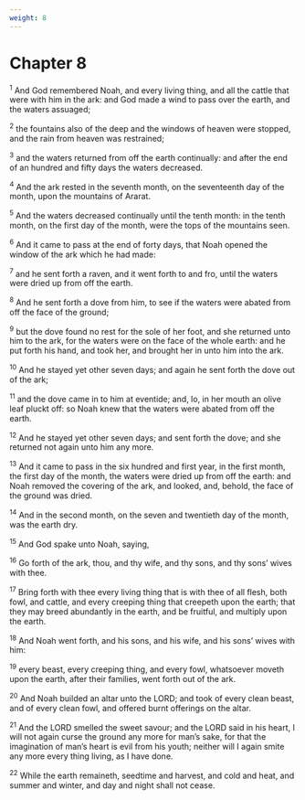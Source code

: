 ```yaml
---
weight: 8
---
```


# Chapter 8

<sup>1</sup> And God remembered Noah, and every living thing, and all the cattle that were with him in the ark: and God made a wind to pass over the earth, and the waters assuaged; 

<sup>2</sup> the fountains also of the deep and the windows of heaven were stopped, and the rain from heaven was restrained; 

<sup>3</sup> and the waters returned from off the earth continually: and after the end of an hundred and fifty days the waters decreased. 

<sup>4</sup> And the ark rested in the seventh month, on the seventeenth day of the month, upon the mountains of Ararat. 

<sup>5</sup> And the waters decreased continually until the tenth month: in the tenth month, on the first day of the month, were the tops of the mountains seen. 

<sup>6</sup> And it came to pass at the end of forty days, that Noah opened the window of the ark which he had made: 

<sup>7</sup> and he sent forth a raven, and it went forth to and fro, until the waters were dried up from off the earth. 

<sup>8</sup> And he sent forth a dove from him, to see if the waters were abated from off the face of the ground; 

<sup>9</sup> but the dove found no rest for the sole of her foot, and she returned unto him to the ark, for the waters were on the face of the whole earth: and he put forth his hand, and took her, and brought her in unto him into the ark. 

<sup>10</sup> And he stayed yet other seven days; and again he sent forth the dove out of the ark; 

<sup>11</sup> and the dove came in to him at eventide; and, lo, in her mouth an olive leaf pluckt off: so Noah knew that the waters were abated from off the earth. 

<sup>12</sup> And he stayed yet other seven days; and sent forth the dove; and she returned not again unto him any more. 

<sup>13</sup> And it came to pass in the six hundred and first year, in the first month, the first day of the month, the waters were dried up from off the earth: and Noah removed the covering of the ark, and looked, and, behold, the face of the ground was dried. 

<sup>14</sup> And in the second month, on the seven and twentieth day of the month, was the earth dry. 

<sup>15</sup> And God spake unto Noah, saying, 

<sup>16</sup> Go forth of the ark, thou, and thy wife, and thy sons, and thy sons’ wives with thee. 

<sup>17</sup> Bring forth with thee every living thing that is with thee of all flesh, both fowl, and cattle, and every creeping thing that creepeth upon the earth; that they may breed abundantly in the earth, and be fruitful, and multiply upon the earth. 

<sup>18</sup> And Noah went forth, and his sons, and his wife, and his sons’ wives with him: 

<sup>19</sup> every beast, every creeping thing, and every fowl, whatsoever moveth upon the earth, after their families, went forth out of the ark. 

<sup>20</sup> And Noah builded an altar unto the LORD; and took of every clean beast, and of every clean fowl, and offered burnt offerings on the altar. 

<sup>21</sup> And the LORD smelled the sweet savour; and the LORD said in his heart, I will not again curse the ground any more for man’s sake, for that the imagination of man’s heart is evil from his youth; neither will I again smite any more every thing living, as I have done. 

<sup>22</sup> While the earth remaineth, seedtime and harvest, and cold and heat, and summer and winter, and day and night shall not cease. 


